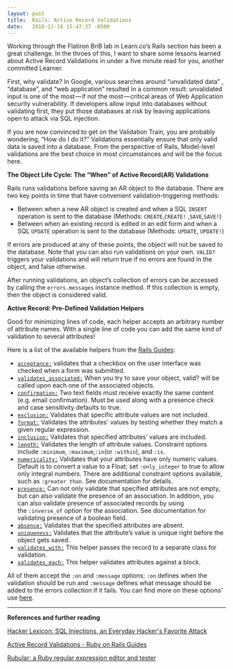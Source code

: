 ```yaml
---
layout: post
title:  Rails: Active Record Validations
date:   2016-11-18 15:47:37 -0500
---
```



Working through the Flatiron BnB lab in Learn.co’s Rails section has been a great challenge. In the throes of this, I want to share some lessons learned about Active Record Validations in under a five minute read for you, another committed Learner.

First, why validate? In Google, various searches around “unvalidated data” , “database”, and “web application” resulted in a common result: unvalidated input is one of the most — if not the most — critical areas of Web Application security vulnerability. If developers allow input into databases without validating first, they put those databases at risk by leaving applications open to attack via SQL injection.

If you are now convinced to get on the Validation Train, you are probably wondering, “How do I do it?” Validations essentially ensure that only valid data is saved into a database. From the perspective of Rails, Model-level validations are the best choice in most circumstances and will be the focus here.

**The Object Life Cycle: The “When” of Active Record(AR) Validations**

Rails runs validations before saving an AR object to the database. There are two key points in time that have convenient validation-triggering methods:
* Between when a new AR object is created and when a SQL `INSERT` operation is sent to the database (Methods: `CREATE`,`CREATE!` ,`SAVE`,`SAVE!`)
* Between when an existing record is edited in an edit form and when a SQL `UPDATE` operation is sent to the database (Methods: `UPDATE`, `UPDATE!`)

If errors are produced at any of these points, the object will not be saved to the database. Note that you can also run validations on your own. `VALID?` triggers your validations and will return true if no errors are found in the object, and false otherwise.

After running validations, an object’s collection of errors can be accessed by calling the `errors.messages` instance method. If this collection is empty, then the object is considered valid.

**Active Record: Pre-Defined Validation Helpers**

Good for minimizing lines of code, each helper accepts an arbitrary number of attribute names. With a single line of code you can add the same kind of validation to several attributes!

Here is a list of the available helpers from the [Rails Guides](http://guides.rubyonrails.org/active_record_validations.html#validation-helpers):

* [`acceptance:`](http://guides.rubyonrails.org/active_record_validations.html#acceptance) validates that a checkbox on the user interface was checked when a form was submitted.
* [`validates_associated:`](http://guides.rubyonrails.org/active_record_validations.html#validates-associated) When you try to save your object, valid? will be called upon each one of the associated objects.
* [`confirmation:`](http://guides.rubyonrails.org/active_record_validations.html#confirmation) Two text fields must receive exactly the same content (e.g. email confirmation). Must be used along with a presence check and case sensitivity defaults to true.
* [`exclusion:`](http://guides.rubyonrails.org/active_record_validations.html#exclusion) Validates that specific attribute values are not included.
* [`format:`](http://guides.rubyonrails.org/active_record_validations.html#format) Validates the attributes' values by testing whether they match a given regular expression.
* [`inclusion:`](http://guides.rubyonrails.org/active_record_validations.html#inclusion) Validates that specified attributes’ values are included.
* [`length:`](http://guides.rubyonrails.org/active_record_validations.html#length) Validates the length of attribute values. Constraint options include `:minimum`, `:maximum`,`:in`(or `:within`), and `:is`.
* [`numericality:`](http://guides.rubyonrails.org/active_record_validations.html#numericality) Validates that your attributes have only numeric values. Default is to convert a value to a Float; set `:only_integer` to true to allow only integral numbers. There are additional constraint options available, such as `:greater than`. See documentation for details.
* [`presence:`](http://guides.rubyonrails.org/active_record_validations.html#presence) Can not only validate that specified attributes are not empty, but can also validate the presence of an association. In addition, you can also validate presence of associated records by using the `:inverse_of` option for the association. See documentation for validating presence of a boolean field.
* [`absence:`](http://guides.rubyonrails.org/active_record_validations.html#absence) Validates that the specified attributes are absent.
* [`uniqueness:`](http://guides.rubyonrails.org/active_record_validations.html#uniqueness) Validates that the attribute’s value is unique right before the object gets saved.
* [`validates_with:`](http://guides.rubyonrails.org/active_record_validations.html#validates-with) This helper passes the record to a separate class for validation.
* [`validates_each:`](http://guides.rubyonrails.org/active_record_validations.html#validates-each) This helper validates attributes against a block.

All of them accept the `:on` and `:message` options; `:on` defines when the validation should be run and `:message` defines what message should be added to the errors collection if it fails. You can find more on these options’ use [here](http://guides.rubyonrails.org/active_record_validations.html#common-validation-options).


---

**References and further reading**

[Hacker Lexicon: SQL Injections, an Everyday Hacker's Favorite Attack](https://www.wired.com/2016/05/hacker-lexicon-sql-injections-everyday-hackers-favorite-attack/)

[Active Record Validations - Ruby on Rails Guides](http://guides.rubyonrails.org/active_record_validations.html)

[Rubular: a Ruby regular expression editor and tester](http://rubular.com/)

